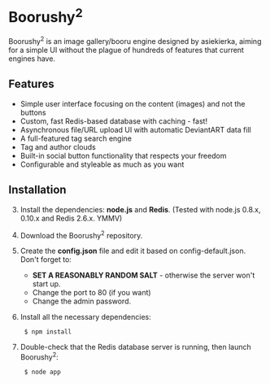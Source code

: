 # Boorushy<sup>2</sup>

Boorushy<sup>2</sup> is an image gallery/booru engine designed by asiekierka, aiming for a simple UI without the 
plague of hundreds of features that current engines have.

## Features

* Simple user interface focusing on the content (images) and not the buttons
* Custom, fast Redis-based database with caching - fast!
* Asynchronous file/URL upload UI with automatic DeviantART data fill
* A full-featured tag search engine
* Tag and author clouds
* Built-in social button functionality that respects your freedom
* Configurable and styleable as much as you want

## Installation

3. Install the dependencies: <b>node.js</b> and <b>Redis</b>. (Tested with node.js 0.8.x, 0.10.x and Redis 2.6.x. YMMV)
1. Download the Boorushy<sup>2</sup> repository.
3. Create the <b>config.json</b> file and edit it based on config-default.json. Don't forget to:
	* <b>SET A REASONABLY RANDOM SALT</b> - otherwise the server won't start up.
	* Change the port to 80 (if you want)
	* Change the admin password.
3. Install all the necessary dependencies:

		$ npm install

7. Double-check that the Redis database server is running, then launch Boorushy<sup>2</sup>:

		$ node app
